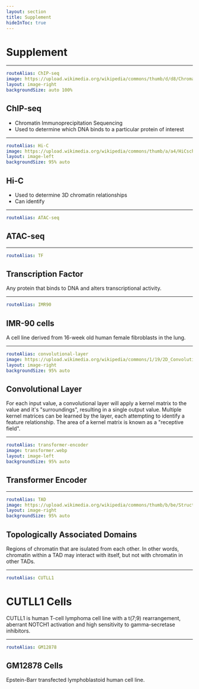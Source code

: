 ```yaml
---
layout: section
title: Supplement
hideInToc: true
---
```


# Supplement

---

```yaml
routeAlias: ChIP-seq
image: https://upload.wikimedia.org/wikipedia/commons/thumb/d/d8/Chromatin_immunoprecipitation_sequencing.svg/800px-Chromatin_immunoprecipitation_sequencing.svg.png
layout: image-right
backgroundSize: auto 100%
```

## ChIP-seq

- Chromatin Immunoprecipitation Sequencing
- Used to determine which DNA binds to a particular protein of interest

<goBack />

---

```yaml
routeAlias: Hi-C
image: https://upload.wikimedia.org/wikipedia/commons/thumb/a/a4/HiCschematic.png/1024px-HiCschematic.png
layout: image-left
backgroundSize: 95% auto
```

## Hi-C

- Used to determine 3D chromatin relationships
- Can identify <Link title="TADs" to=TAD />

<goBack />

---

```yaml
routeAlias: ATAC-seq
```

## ATAC-seq

<goBack />

---

```yaml
routeAlias: TF
```

## Transcription Factor

Any protein that binds to DNA and alters transcriptional activity.

<goBack />

---

```yaml
routeAlias: IMR90
```

## IMR-90 cells

A cell line derived from 16-week old human female fibroblasts in the lung.

<goBack from=data-formats />

---

```yaml
routeAlias: convolutional-layer
image: https://upload.wikimedia.org/wikipedia/commons/1/19/2D_Convolution_Animation.gif
layout: image-right
backgroundSize: 95% auto
```

## Convolutional Layer

For each input value, a convolutional layer will apply a kernel matrix to the value and it's "surroundings", resulting in a single output value. Multiple kernel matrices can be learned by the layer, each attempting to identify a feature relationship. The area of a kernel matrix is known as a "receptive field".

<goBack />

---

```yaml
routeAlias: transformer-encoder
image: transformer.webp
layout: image-left
backgroundSize: 95% auto
```

## Transformer Encoder

<goBack />

---

```yaml
routeAlias: TAD
image: https://upload.wikimedia.org/wikipedia/commons/thumb/b/be/Structural_organization_of_chromatin.png/1024px-Structural_organization_of_chromatin.png
layout: image-right
backgroundSize: 95% auto
```

## Topologically Associated Domains

Regions of chromatin that are isulated from each other. In other words,
chromatin within a TAD may interact with itself, but not with chromatin in other TADs.
<goBack />

---

```yaml
routeAlias: CUTLL1
```

# CUTLL1 Cells

CUTLL1 is human T-cell lymphoma cell line with a t(7;9) rearrangement, aberrant NOTCH1 activation and high sensitivity to gamma-secretase inhibitors.

<goBack from=figure4-a-b />

---

```yaml
routeAlias: GM12878
```

## GM12878 Cells

Epstein-Barr transfected lymphoblastoid human cell line.

<goBack from=figure3-a-d />
